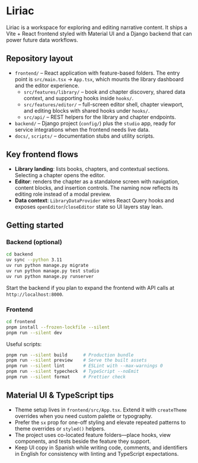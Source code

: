# Liriac

Liriac is a workspace for exploring and editing narrative content. It ships a Vite + React frontend styled with Material UI and a Django backend that can power future data workflows.

## Repository layout

- `frontend/` – React application with feature-based folders. The entry point is `src/main.tsx` → `App.tsx`, which mounts the library dashboard and the editor experience.
	- `src/features/library/` – book and chapter discovery, shared data context, and supporting hooks inside `hooks/`.
	- `src/features/editor/` – full-screen editor shell, chapter viewport, and editing blocks with shared hooks under `hooks/`.
	- `src/api/` – REST helpers for the library and chapter endpoints.
- `backend/` – Django project (`config/`) plus the `studio` app, ready for service integrations when the frontend needs live data.
- `docs/`, `scripts/` – documentation stubs and utility scripts.

## Key frontend flows

- **Library landing**: lists books, chapters, and contextual sections. Selecting a chapter opens the editor.
- **Editor**: renders the chapter as a standalone screen with navigation, content blocks, and insertion controls. The naming now reflects its editing role instead of a modal preview.
- **Data context**: `LibraryDataProvider` wires React Query hooks and exposes `openEditor`/`closeEditor` state so UI layers stay lean.

## Getting started

### Backend (optional)

```bash
cd backend
uv sync --python 3.11
uv run python manage.py migrate
uv run python manage.py test studio
uv run python manage.py runserver
```

Start the backend if you plan to expand the frontend with API calls at `http://localhost:8000`.

### Frontend

```bash
cd frontend
pnpm install --frozen-lockfile --silent
pnpm run --silent dev
```

Useful scripts:

```bash
pnpm run --silent build      # Production bundle
pnpm run --silent preview    # Serve the built assets
pnpm run --silent lint       # ESLint with --max-warnings 0
pnpm run --silent typecheck  # TypeScript --noEmit
pnpm run --silent format     # Prettier check
```

## Material UI & TypeScript tips

- Theme setup lives in `frontend/src/App.tsx`. Extend it with `createTheme` overrides when you need custom palette or typography.
- Prefer the `sx` prop for one-off styling and elevate repeated patterns to theme overrides or `styled()` helpers.
- The project uses co-located feature folders—place hooks, view components, and tests beside the feature they support.
- Keep UI copy in Spanish while writing code, comments, and identifiers in English for consistency with linting and TypeScript expectations.